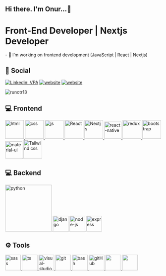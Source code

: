 ## Hi there. I'm Onur...👋
<h1>Front-End Developer | Nextjs Developer</h1>
- 🔭 I’m working on frontend development (JavaScript | React | Nextjs)
 
## 👨 Social
[![Linkedin: VPA](https://img.shields.io/badge/linkedin-%230077B5.svg?&style=for-the-badge&logo=linkedin&logoColor=white)](https://www.linkedin.com/in/onurkarakuzu/)
[![website](https://img.shields.io/badge/gmail-f1f2f6.svg?&style=for-the-badge&logo=gmail&logoColor=red)](mailto:runotr13@gmail.com)
[![website](https://img.shields.io/badge/%20-medium-black?&style=for-the-badge&logoColor=white)](https://medium.com/@runotr13)
<p align="left"> <img src="https://komarev.com/ghpvc/?username=runotr13" alt="runotr13" /> </p>

## 💻 Frontend
<a href="#" target="_blank"> <img src="https://img.favpng.com/4/23/21/responsive-web-design-html-computer-icons-css3-world-wide-web-consortium-png-favpng-N5Cgzsntj8KuEqXAzrfGCnF2X.jpg" alt="html" height="60"/> </a>
<a href="#" target="_blank"> <img src="https://play-lh.googleusercontent.com/TxjQBGYHvMJsBX5dCvxQ4R-_4N-XrVhW6-p7D7TXanXKZMD8L-UkeMBWO1dtubGVNqU=w240-h480-rw" alt="css" height="60"/> </a>
<a href="#" target="_blank"> <img src="https://logos-world.net/wp-content/uploads/2023/02/JavaScript-Symbol.png" alt="js" height="60"/> </a>
<a href="#" target="_blank"> <img src="https://krify.co/wp-content/uploads/2019/06/ReactJS.jpg" alt="React" width="60"/> </a>
<a href="#" target="_blank"> <img src="https://mobisoftinfotech.com/resources/wp-content/uploads/2022/04/next-JS-framework.png" alt="Nextjs" width="60"/> </a>
<a href="#" target="_blank"> <img src="https://www.pngkit.com/png/detail/373-3738691_react-native-svg-transformer-allows-you-import-svg.png" alt="react-native" width="55"/> </a>
<a href="#" target="_blank"> <img src="https://upload.wikimedia.org/wikipedia/commons/4/49/Redux.png" alt="redux" height="60"/> </a>
<a href="#" target="_blank"> <img src="https://localo.com/assets/img/definitions/what-is-bootstrap.webp" alt="bootstrap" height="60"/> </a>
<a href="#" target="_blank"> <img src="https://blog.openreplay.com/images/why-should-you-use-material-ui/images/hero.png" alt="material-ui" height="55"/> </a>
<a href="#" target="_blank"> <img src="https://miro.medium.com/v2/resize:fit:720/format:webp/1*Q0uAcG_S2J2gkcUaF5PyxA.png" alt="Tailwind css" height="60"/> </a>

## 💻 Backend
<a href="#" target="_blank"> <img src="https://www.python.org/static/img/python-logo.png" alt="python" width="150"/> </a>
<a href="#" target="_blank"> <img src="https://www.djangoproject.com/m/img/logos/django-logo-negative.png" alt="django" height="50"/> </a>
<a href="#" target="_blank"> <img src="https://colorlib.com/wp/wp-content/uploads/sites/2/nodejs-frameworks.png.webp" alt="node-js" height="50"/> </a>
<a href="#" target="_blank"> <img src="https://cdn.buttercms.com/4XpulFfySpWyYTXuaVL2" alt="express" height="50" /> </a>
## ⚙ Tools

<a href="#" target="_blank"> <img src="https://www.logolynx.com/images/logolynx/79/7939e83c919fd6e10c8b92b9d3460f6b.png" alt="sass" height="50"/> </a> 
<a href="#" target="_blank"> <img src="https://shanelonergan.github.io/assets/img/TypeScriptImage.jpeg" alt="ts" height="50"/> </a> 
<a href="#" target="_blank"> <img src="https://blog.cloudanalogy.com/wp-content/uploads/2020/03/vsc-01.jpg" alt="visual-studio-code" height="50"/> </a> 
<a href="#" target="_blank"> <img src="https://www.vectorlogo.zone/logos/git-scm/git-scm-icon.svg" alt="git" height="50"/> </a> 
<a href="#" target="_blank"> <img src="https://www.vectorlogo.zone/logos/gnu_bash/gnu_bash-icon.svg" alt="bash" height="50"/> </a> 
<a href="#" target="_blank"> <img src="https://miro.medium.com/v2/resize:fit:720/format:webp/1*wotzQboYWAfaj-7bvGNIkQ.png" alt="gitHub" height="50"/> </a> 
<a href="#" target="_blank"> <img src="https://img.shields.io/badge/jira-1e90ff.svg?&style=for-the-badge&logo=jira&logoColor=white" height="50"/> </a> 
<a href="#" target="_blank"> <img src="https://miro.medium.com/v2/resize:fit:720/format:webp/1*Rj8MpTHHRdR7Bu5Gzd82hw.png" height="50"/> </a> 
